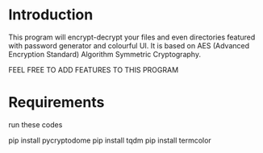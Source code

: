 # Introduction

This program will encrypt-decrypt your files and even directories featured with password generator and colourful UI.
It is based on AES (Advanced Encryption Standard) Algorithm Symmetric Cryptography.

FEEL FREE TO ADD FEATURES TO THIS PROGRAM

# Requirements

run these codes

pip install pycryptodome
pip install tqdm
pip install termcolor
